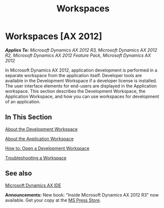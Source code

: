 ﻿---
title: Workspaces
TOCTitle: Workspaces
ms:assetid: ba2639b6-e7ca-4076-aade-bca5eb06411e
ms:mtpsurl: https://msdn.microsoft.com/en-us/library/Gg864068(v=AX.60)
ms:contentKeyID: 35249894
ms.date: 05/18/2015
mtps_version: v=AX.60
---

# Workspaces [AX 2012]


_**Applies To:** Microsoft Dynamics AX 2012 R3, Microsoft Dynamics AX 2012 R2, Microsoft Dynamics AX 2012 Feature Pack, Microsoft Dynamics AX 2012_

In Microsoft Dynamics AX 2012, application development is performed in a separate workspace from the application itself. Developer tools are available in the Development Workspace if a developer license is installed. The user interface elements for end-users are displayed in the Application workspace. This section describes the Development Workspace, the Application Workspace, and how you can use workspaces for development of an application.

## In This Section

[About the Development Workspace](about-the-development-workspace.md)

[About the Application Workspace](about-the-application-workspace.md)

[How to: Open a Development Workspace](how-to-open-a-development-workspace.md)

[Troubleshooting a Workspace](troubleshooting-a-workspace.md)

## See also

[Microsoft Dynamics AX IDE](microsoft-dynamics-ax-ide.md)

  
**Announcements:** New book: "Inside Microsoft Dynamics AX 2012 R3" now available. Get your copy at the [MS Press Store](https://www.microsoftpressstore.com/store/inside-microsoft-dynamics-ax-2012-r3-9780735685109).

